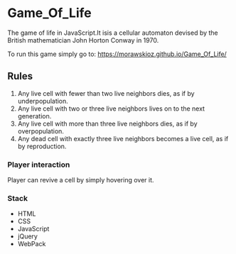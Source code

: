 # Game_Of_Life
The game of life in JavaScript.It isis a cellular automaton devised by the 
British mathematician John Horton Conway in 1970.

To run this game simply go to:
https://morawskioz.github.io/Game_Of_Life/

## Rules
1. Any live cell with fewer than two live neighbors dies, as if by underpopulation.
2. Any live cell with two or three live neighbors lives on to the next generation.
3. Any live cell with more than three live neighbors dies, as if by overpopulation.
4. Any dead cell with exactly three live neighbors becomes a live cell, as if by reproduction.

### Player interaction
Player can revive a cell by simply hovering over it.

### Stack
* HTML
* CSS
* JavaScript
* jQuery
* WebPack




